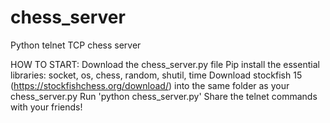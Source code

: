 # chess_server
Python telnet TCP chess server

HOW TO START:
Download the chess_server.py file
Pip install the essential libraries: socket, os, chess, random, shutil, time
Download stockfish 15 (https://stockfishchess.org/download/) into the same folder as your chess_server.py
Run 'python chess_server.py'
Share the telnet commands with your friends!
